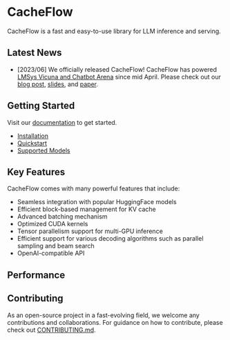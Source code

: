# CacheFlow

CacheFlow is a fast and easy-to-use library for LLM inference and serving.

## Latest News

- [2023/06] We officially released CacheFlow! CacheFlow has powered [LMSys Vicuna and Chatbot Arena](https://chat.lmsys.org) since mid April. Please check out our [blog post](), [slides](), and [paper]().

## Getting Started

Visit our [documentation]() to get started.
- [Installation]()
- [Quickstart]()
- [Supported Models]()

## Key Features

CacheFlow comes with many powerful features that include:

- Seamless integration with popular HuggingFace models
- Efficient block-based management for KV cache
- Advanced batching mechanism
- Optimized CUDA kernels
- Tensor parallelism support for multi-GPU inference
- Efficient support for various decoding algorithms such as parallel sampling and beam search
- OpenAI-compatible API

## Performance


## Contributing

As an open-source project in a fast-evolving field, we welcome any contributions and collaborations.
For guidance on how to contribute, please check out [CONTRIBUTING.md](./CONTRIBUTING.md).
